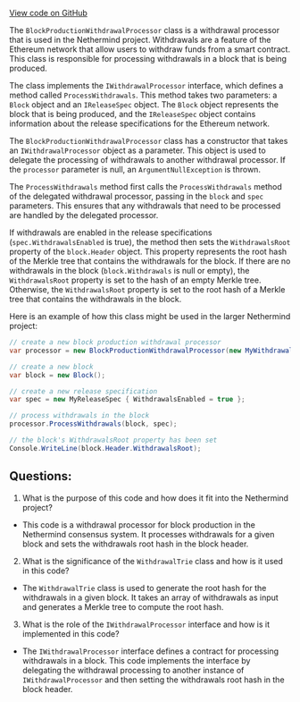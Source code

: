 [View code on GitHub](https://github.com/NethermindEth/nethermind/src/Nethermind/Nethermind.Consensus/Withdrawals/BlockProductionWithdrawalProcessor.cs)

The `BlockProductionWithdrawalProcessor` class is a withdrawal processor that is used in the Nethermind project. Withdrawals are a feature of the Ethereum network that allow users to withdraw funds from a smart contract. This class is responsible for processing withdrawals in a block that is being produced.

The class implements the `IWithdrawalProcessor` interface, which defines a method called `ProcessWithdrawals`. This method takes two parameters: a `Block` object and an `IReleaseSpec` object. The `Block` object represents the block that is being produced, and the `IReleaseSpec` object contains information about the release specifications for the Ethereum network.

The `BlockProductionWithdrawalProcessor` class has a constructor that takes an `IWithdrawalProcessor` object as a parameter. This object is used to delegate the processing of withdrawals to another withdrawal processor. If the `processor` parameter is null, an `ArgumentNullException` is thrown.

The `ProcessWithdrawals` method first calls the `ProcessWithdrawals` method of the delegated withdrawal processor, passing in the `block` and `spec` parameters. This ensures that any withdrawals that need to be processed are handled by the delegated processor.

If withdrawals are enabled in the release specifications (`spec.WithdrawalsEnabled` is true), the method then sets the `WithdrawalsRoot` property of the `block.Header` object. This property represents the root hash of the Merkle tree that contains the withdrawals for the block. If there are no withdrawals in the block (`block.Withdrawals` is null or empty), the `WithdrawalsRoot` property is set to the hash of an empty Merkle tree. Otherwise, the `WithdrawalsRoot` property is set to the root hash of a Merkle tree that contains the withdrawals in the block.

Here is an example of how this class might be used in the larger Nethermind project:

```csharp
// create a new block production withdrawal processor
var processor = new BlockProductionWithdrawalProcessor(new MyWithdrawalProcessor());

// create a new block
var block = new Block();

// create a new release specification
var spec = new MyReleaseSpec { WithdrawalsEnabled = true };

// process withdrawals in the block
processor.ProcessWithdrawals(block, spec);

// the block's WithdrawalsRoot property has been set
Console.WriteLine(block.Header.WithdrawalsRoot);
```
## Questions: 
 1. What is the purpose of this code and how does it fit into the Nethermind project?
- This code is a withdrawal processor for block production in the Nethermind consensus system. It processes withdrawals for a given block and sets the withdrawals root hash in the block header.

2. What is the significance of the `WithdrawalTrie` class and how is it used in this code?
- The `WithdrawalTrie` class is used to generate the root hash for the withdrawals in a given block. It takes an array of withdrawals as input and generates a Merkle tree to compute the root hash.

3. What is the role of the `IWithdrawalProcessor` interface and how is it implemented in this code?
- The `IWithdrawalProcessor` interface defines a contract for processing withdrawals in a block. This code implements the interface by delegating the withdrawal processing to another instance of `IWithdrawalProcessor` and then setting the withdrawals root hash in the block header.